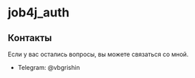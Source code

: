 # job4j_auth

[comment]: <> ([![Build Status]&#40;https://travis-ci.com/xocer/job4j_forum.svg?branch=master&#41;]&#40;https://travis-ci.com/xocer/job4j_forum&#41;)

[comment]: <> ([![codecov]&#40;https://codecov.io/gh/xocer/job4j_forum/branch/master/graph/badge.svg&#41;]&#40;https://codecov.io/gh/xocer/job4j_forum&#41;)



## Контакты
Если у вас остались вопросы, вы можете связаться со мной.
* Telegram: @vbgrishin